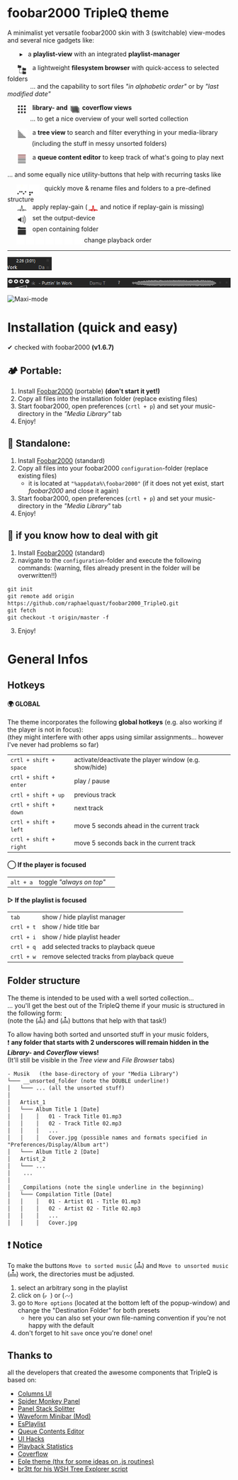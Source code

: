 # foobar2000 TripleQ theme

A minimalist yet versatile foobar2000 skin with 3 (switchable) view-modes  
and several nice gadgets like:

&nbsp;&nbsp;&nbsp;&nbsp;
&nbsp;&nbsp;▸&nbsp;&nbsp; a **playlist-view** with an integrated **playlist-manager**  

&nbsp;&nbsp;&nbsp;&nbsp;
<img src="themes/TripleQ/src/Images/filesystem.png" height="25" align="top">
&nbsp;
a lightweight **filesystem browser**  with quick-access to selected folders   
&nbsp;&nbsp;&nbsp;&nbsp;&nbsp;&nbsp;&nbsp;&nbsp;&nbsp;&nbsp;&nbsp;&nbsp;
... and the capability to sort files _"in alphabetic order"_ or by _"last modified date"_

&nbsp;&nbsp;&nbsp;&nbsp;
<img src="themes/TripleQ/src/Images/library.png" height="25" align="top">
&nbsp;
**library- and**
<img src="themes/TripleQ/src/Images/coverflow.png" height="25" align="top"> 
**coverflow views**  
&nbsp;&nbsp;&nbsp;&nbsp;&nbsp;&nbsp;&nbsp;&nbsp;&nbsp;&nbsp;&nbsp;&nbsp;
... to get a nice overview of your well sorted collection
  
&nbsp;&nbsp;&nbsp;&nbsp;
<img src="themes/TripleQ/src/Images/treeview.png" height="25" align="top">
&nbsp;
a **tree view** to search and filter everything in your media-library  
&nbsp;&nbsp;&nbsp;&nbsp;&nbsp;&nbsp;&nbsp;&nbsp;&nbsp;&nbsp;&nbsp;&nbsp;&nbsp;
(including the stuff in messy unsorted folders)

&nbsp;&nbsp;&nbsp;&nbsp;
<img src="themes/TripleQ/src/Images/queuebutton_3.png" height="25" align="top"> 
&nbsp;
a **queue content editor** to keep track of what's going to play next

... and some equally nice utility-buttons that help with recurring tasks like

&nbsp;&nbsp;&nbsp;&nbsp;
<img src="themes/TripleQ/src/Images/move_to_unsorted_music_sel.png" height="25" align="top">
<img src="themes/TripleQ/src/Images/move_to_sorted_music_sel.png" height="25" align="top">
&nbsp;
 quickly move & rename files and folders to a pre-defined structure  
&nbsp;&nbsp;&nbsp;&nbsp;
<img src="themes/TripleQ/src/Images/replaygain_tracks.png" height="25" align="top">
&nbsp;
apply replay-gain (<img src="themes/TripleQ/src/Images/replaygain_tracks_noinfo.png" height="25" align="top">
and notice if replay-gain is missing)  
&nbsp;&nbsp;&nbsp;&nbsp;
<img src="themes/TripleQ/src/Images/playback_device.png" height="25" align="top">
&nbsp;
set the output-device  
&nbsp;&nbsp;&nbsp;&nbsp;
<img src="themes/TripleQ/src/Images/open_containing_folder.png" height="25" align="top">
&nbsp;
open containing folder  
&nbsp;&nbsp;&nbsp;&nbsp;
<img src="themes/TripleQ/src/Images/playback_linear.png" height="18" align="top">
<img src="themes/TripleQ/src/Images/playback_random.png" height="18" align="top"> 
<img src="themes/TripleQ/src/Images/playback_repeat_playlist.png" height="18" align="top">
<img src="themes/TripleQ/src/Images/playback_repeat_track.png" height="18" align="top">
<img src="themes/TripleQ/src/Images/playback_shuffle_tracks.png" height="18" align="top">
<img src="themes/TripleQ/src/Images/playback_shuffle_albums.png" height="18" align="top">
<img src="themes/TripleQ/src/Images/playback_shuffle_folders.png" height="18" align="top">
change playback order  

---------

![Mini-mode](themes/TripleQ/src/Images_readme/minimode.gif)


![Midi-mode](themes/TripleQ/src/Images_readme/midimode.gif)


![Maxi-mode](themes/TripleQ/src/Images_readme/animation_small.gif)

# Installation (quick and easy)
✔ checked with foobar2000 **(v1.6.7)**

## 🏕 Portable:

1) Install [Foobar2000](https://www.foobar2000.org/) (portable) **(don't start it yet!)**
2) Copy all files into the installation folder (replace existing files)
3) Start foobar2000, open preferences (`crtl + p`) and set your music-directory in the *"Media Library"* tab
4) Enjoy!

## 🏡 Standalone:

1) Install [Foobar2000](https://www.foobar2000.org/) (standard)  
2) Copy all files into your foobar2000 `configuration`-folder (replace existing files)
   - it is located at `"%appdata%\foobar2000"` 
     (if it does not yet exist, start *foobar2000* and close it again)
3) Start foobar2000, open preferences (`crtl + p`) and set your music-directory in the *"Media Library"* tab
4) Enjoy!

## 🌌  if you know how to deal with **git**

1. Install [Foobar2000](https://www.foobar2000.org/) (standard) 
2. navigate to the `configuration`-folder and execute the following commands:
   (warning, files already present in the folder will be overwritten!!)

```
git init
git remote add origin https://github.com/raphaelquast/foobar2000_TripleQ.git
git fetch
git checkout -t origin/master -f
```

3. Enjoy!

# General Infos

## Hotkeys

#### 🌍 GLOBAL

The theme incorporates the following **global hotkeys** (e.g. also working if the player is not in focus):  
(they might interfere with other apps using similar assignments... however I've never had problems so far)


| | | |
| --- | --- | --- |
|`crtl + shift + space` | activate/deactivate the player window (e.g. show/hide) | |
|`crtl + shift + enter` |  play / pause | |
|`crtl + shift + up   ` | previous track | |
|`crtl + shift + down ` | next track | |
|`crtl + shift + left ` | move 5 seconds ahead in the current track | |
|`crtl + shift + right` | move 5 seconds back in the current track | |

#### ◯ If the player is focused
| | | |
| --- | --- | --- |
|`alt + a` |  toggle *"always on top"* | |

#### ▷ If the playlist is focused
| | | |
| --- | --- | --- |
|`tab` | show / hide playlist manager | |
|`crtl + t` |show / hide title bar | |
|`crtl + i` | show / hide playlist header | |
|`crtl + q` | add selected tracks to playback queue | |
|`crtl + w` | remove selected tracks from playback queue | |

## Folder structure

The theme is intended to be used with a well sorted collection...  
... you'll get the best out of the TripleQ theme if your music is structured in the following form:  
(note the (<img src="themes/TripleQ/src/Images/move_to_sorted_music.png" height="14">) and (<img src="themes/TripleQ/src/Images/move_to_unsorted_music.png" height="14">) buttons that help with that task!)

To allow having both sorted and unsorted stuff in your music folders,  
❗ **any folder that starts with 2 underscores will remain hidden in the *Library-* and *Coverflow* views!**   
(It'll still be visible in the *Tree view* and *File Browser* tabs)

```
- Musik   (the base-directory of your "Media Library")
└─── __unsorted_folder (note the DOUBLE underline!)
│   └─── ... (all the unsorted stuff)
│
│   Artist_1
│   └─── Album Title 1 [Date]
│   │    │   01 - Track Title 01.mp3
│   │    │   02 - Track Title 02.mp3 
│   │    │   ...
│   │    │   Cover.jpg (possible names and formats specified in "Preferences/Display/Album art")
│   └─── Album Title 2 [Date]
│   Artist_2
│   └─── ...
│    ...
│
│   _Compilations (note the single underline in the beginning)
│   └─── Compilation Title [Date]
│   │    │   01 - Artist 01 - Title 01.mp3
│   │    │   02 - Artist 02 - Title 02.mp3
│   │    │   ...
│   │    │   Cover.jpg 
```

## ❗ Notice

To make the buttons `Move to sorted music` (<img src="themes/TripleQ/src/Images/move_to_sorted_music.png" height="14">) and `Move to unsorted music` (<img src="themes/TripleQ/src/Images/move_to_unsorted_music.png" height="16">) work, the directories must be adjusted. 
   1. select an arbitrary song in the playlist 
   2. click on (<img src="themes/TripleQ/src/Images/move_to_sorted_music_sel.png" height="14">) or (<img src="themes/TripleQ/src/Images/move_to_unsorted_music_sel.png" height="14">)
   3. go to `More options` (located at the bottom left of the popup-window) and change the "Destination Folder" for both presets 
      - here you can also set your own file-naming convention if you're not happy with the default 
   4. don't forget to hit `save` once you're done!
   one!
## Thanks to

all the developers that created the awesome components that TripleQ is based on:

- [Columns UI](https://github.com/reupen/columns_ui)
- [Spider Monkey Panel](https://theqwertiest.github.io/foo_spider_monkey_panel/)
- [Panel Stack Splitter](http://foo2k.chottu.net/)
- [Waveform Minibar (Mod)](http://www.foobar2000.org/components/view/foo_wave_minibar_mod)
- [EsPlaylist](http://foo2k.chottu.net/)
- [Queue Contents Editor](https://www.foobar2000.org/components/view/foo_queuecontents)
- [UI Hacks](http://foobar2000.ru/forum/viewtopic.php?t=1911)
- [Playback Statistics](https://www.foobar2000.org/components/view/foo_playcount)
- [Coverflow](https://github.com/Chronial/foo_chronflow)
- [Eole theme (thx for some ideas on .js routines)](https://github.com/Ottodix/Eole-foobar-theme)
- [br3tt for his WSH Tree Explorer script](https://www.deviantart.com/br3tt/art/WSH-Tree-Explorer-1-7-196023730)
